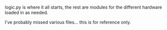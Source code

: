logic.py is where it all starts, the rest are modules for the different hardware loaded in as needed.

I've probably missed various files... this is for reference only.
